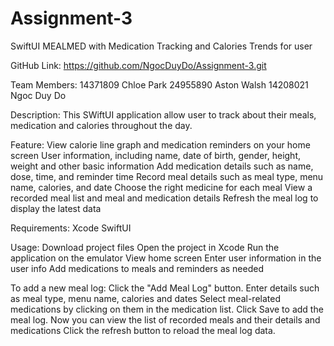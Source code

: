 # Assignment-3
SwiftUI MEALMED with Medication Tracking and Calories Trends for user

GitHub Link:
https://github.com/NgocDuyDo/Assignment-3.git

Team Members:
14371809 Chloe Park
24955890 Aston Walsh
14208021 Ngoc Duy Do


Description:
This SWiftUI application allow user to track about their meals, medication and calories throughout the day.

Feature:
View calorie line graph and medication reminders on your home screen
User information, including name, date of birth, gender, height, weight and other basic information
Add medication details such as name, dose, time, and reminder time
Record meal details such as meal type, menu name, calories, and date
Choose the right medicine for each meal
View a recorded meal list and meal and medication details
Refresh the meal log to display the latest data

Requirements:
Xcode
SwiftUI

Usage:
Download project files
Open the project in Xcode
Run the application on the emulator
View home screen
Enter user information in the user info
Add medications to meals and reminders as needed

To add a new meal log:
Click the "Add Meal Log" button.
Enter details such as meal type, menu name, calories and dates
Select meal-related medications by clicking on them in the medication list.
Click Save to add the meal log.
Now you can view the list of recorded meals and their details and medications
Click the refresh button to reload the meal log data.
